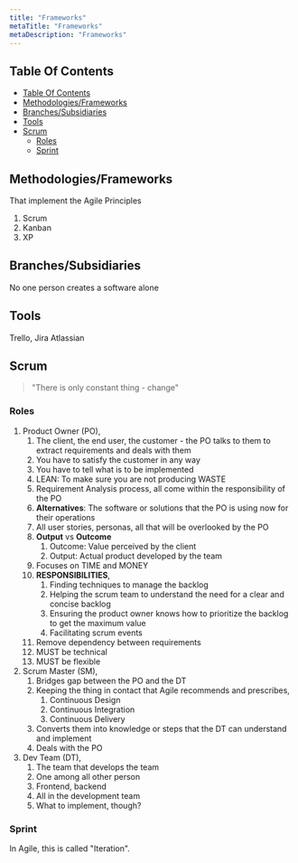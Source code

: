 ```yaml
---
title: "Frameworks"
metaTitle: "Frameworks"
metaDescription: "Frameworks"
---
```


## Table Of Contents

- [Table Of Contents](#table-of-contents)
- [Methodologies/Frameworks](#methodologiesframeworks)
- [Branches/Subsidiaries](#branchessubsidiaries)
- [Tools](#tools)
- [Scrum](#scrum)
  - [Roles](#roles)
  - [Sprint](#sprint)

## Methodologies/Frameworks

That implement the Agile Principles

1. Scrum
2. Kanban
3. XP

## Branches/Subsidiaries

No one person creates a software alone

## Tools

Trello, Jira Atlassian

## Scrum

> "There is only constant thing - change"

### Roles

1. Product Owner (PO),
   1. The client, the end user, the customer - the PO talks to them to extract requirements and deals with them
   2. You have to satisfy the customer in any way
   3. You have to tell what is to be implemented
   4. LEAN: To make sure you are not producing WASTE
   5. Requirement Analysis process, all come within the responsibility of the PO
   6. **Alternatives**: The software or solutions that the PO is using now for their operations
   7. All user stories, personas, all that will be overlooked by the PO
   8. **Output** vs **Outcome**
      1. Outcome: Value perceived by the client
      2. Output: Actual product developed by the team
   9. Focuses on TIME and MONEY
   10. **RESPONSIBILITIES**,
       1. Finding techniques to manage the backlog
       2. Helping the scrum team to understand the need for a clear and concise backlog
       3. Ensuring the product owner knows how to prioritize the backlog to get the maximum value
       4. Facilitating scrum events
   11. Remove dependency between requirements
   12. MUST be technical
   13. MUST be flexible
2. Scrum Master (SM),
   1. Bridges gap between the PO and the DT
   2. Keeping the thing in contact that Agile recommends and prescribes,
      1. Continuous Design
      2. Continuous Integration
      3. Continuous Delivery
   3. Converts them into knowledge or steps that the DT can understand and implement
   4. Deals with the PO
3. Dev Team (DT),
   1. The team that develops the team
   2. One among all other person
   3. Frontend, backend
   4. All in the development team
   5. What to implement, though?

### Sprint

In Agile, this is called "Iteration".
